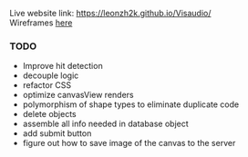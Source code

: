 Live website link: <a href="https://leonzh2k.github.io/Visaudio/" target="_blank">https://leonzh2k.github.io/Visaudio/</a>
<br>
Wireframes <a href="https://www.figma.com/file/Do7grHLNvjXHS0Z8w42YLX/Interactive-Design-Comp-(Copy)?node-id=0%3A1">here</a>

### TODO
- Improve hit detection 
- decouple logic 
- refactor CSS
- optimize canvasView renders
- polymorphism of shape types to eliminate duplicate code
- delete objects
- assemble all info needed in database object
- add submit button
- figure out how to save image of the canvas to the server
